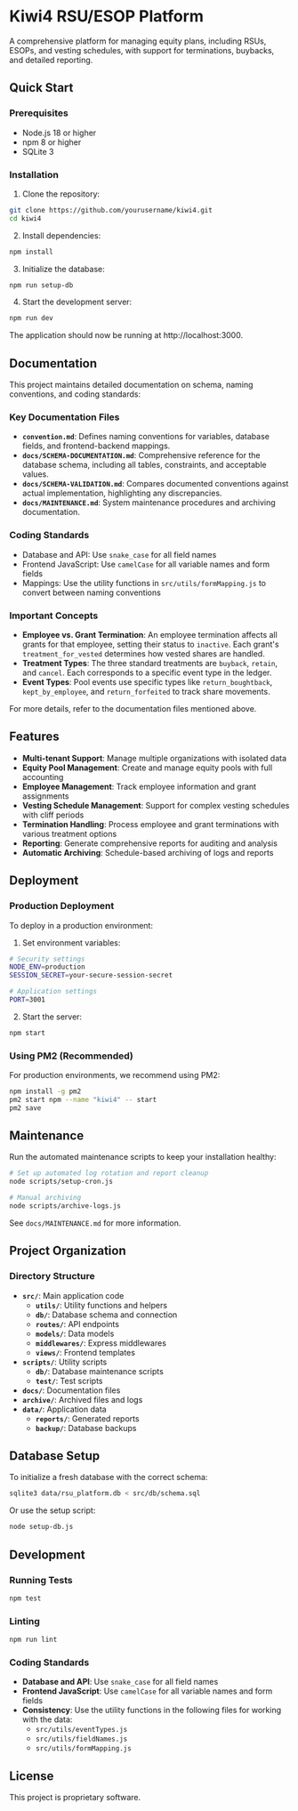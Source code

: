 # Kiwi4 RSU/ESOP Platform

A comprehensive platform for managing equity plans, including RSUs, ESOPs, and vesting schedules, with support for terminations, buybacks, and detailed reporting.

## Quick Start

### Prerequisites
- Node.js 18 or higher
- npm 8 or higher
- SQLite 3

### Installation

1. Clone the repository:
```bash
git clone https://github.com/yourusername/kiwi4.git
cd kiwi4
```

2. Install dependencies:
```bash
npm install
```

3. Initialize the database:
```bash
npm run setup-db
```

4. Start the development server:
```bash
npm run dev
```

The application should now be running at http://localhost:3000.

## Documentation

This project maintains detailed documentation on schema, naming conventions, and coding standards:

### Key Documentation Files

- **`convention.md`**: Defines naming conventions for variables, database fields, and frontend-backend mappings.
- **`docs/SCHEMA-DOCUMENTATION.md`**: Comprehensive reference for the database schema, including all tables, constraints, and acceptable values.
- **`docs/SCHEMA-VALIDATION.md`**: Compares documented conventions against actual implementation, highlighting any discrepancies.
- **`docs/MAINTENANCE.md`**: System maintenance procedures and archiving documentation.

### Coding Standards

- Database and API: Use `snake_case` for all field names
- Frontend JavaScript: Use `camelCase` for all variable names and form fields
- Mappings: Use the utility functions in `src/utils/formMapping.js` to convert between naming conventions

### Important Concepts

- **Employee vs. Grant Termination**: An employee termination affects all grants for that employee, setting their status to `inactive`. Each grant's `treatment_for_vested` determines how vested shares are handled.
- **Treatment Types**: The three standard treatments are `buyback`, `retain`, and `cancel`. Each corresponds to a specific event type in the ledger.
- **Event Types**: Pool events use specific types like `return_boughtback`, `kept_by_employee`, and `return_forfeited` to track share movements.

For more details, refer to the documentation files mentioned above.

## Features

- **Multi-tenant Support**: Manage multiple organizations with isolated data
- **Equity Pool Management**: Create and manage equity pools with full accounting
- **Employee Management**: Track employee information and grant assignments
- **Vesting Schedule Management**: Support for complex vesting schedules with cliff periods
- **Termination Handling**: Process employee and grant terminations with various treatment options
- **Reporting**: Generate comprehensive reports for auditing and analysis
- **Automatic Archiving**: Schedule-based archiving of logs and reports

## Deployment

### Production Deployment

To deploy in a production environment:

1. Set environment variables:
```bash
# Security settings
NODE_ENV=production
SESSION_SECRET=your-secure-session-secret

# Application settings
PORT=3001
```

2. Start the server:
```bash
npm start
```

### Using PM2 (Recommended)

For production environments, we recommend using PM2:

```bash
npm install -g pm2
pm2 start npm --name "kiwi4" -- start
pm2 save
```

## Maintenance

Run the automated maintenance scripts to keep your installation healthy:

```bash
# Set up automated log rotation and report cleanup
node scripts/setup-cron.js

# Manual archiving
node scripts/archive-logs.js
```

See `docs/MAINTENANCE.md` for more information.

## Project Organization

### Directory Structure
- **`src/`**: Main application code
  - **`utils/`**: Utility functions and helpers
  - **`db/`**: Database schema and connection
  - **`routes/`**: API endpoints
  - **`models/`**: Data models
  - **`middlewares/`**: Express middlewares
  - **`views/`**: Frontend templates
- **`scripts/`**: Utility scripts
  - **`db/`**: Database maintenance scripts
  - **`test/`**: Test scripts
- **`docs/`**: Documentation files
- **`archive/`**: Archived files and logs
- **`data/`**: Application data
  - **`reports/`**: Generated reports
  - **`backup/`**: Database backups

## Database Setup

To initialize a fresh database with the correct schema:

```bash
sqlite3 data/rsu_platform.db < src/db/schema.sql
```

Or use the setup script:

```bash
node setup-db.js
```

## Development

### Running Tests

```bash
npm test
```

### Linting

```bash
npm run lint
```

### Coding Standards

- **Database and API**: Use `snake_case` for all field names
- **Frontend JavaScript**: Use `camelCase` for all variable names and form fields
- **Consistency**: Use the utility functions in the following files for working with the data:
  - `src/utils/eventTypes.js`
  - `src/utils/fieldNames.js`
  - `src/utils/formMapping.js`

## License

This project is proprietary software.

